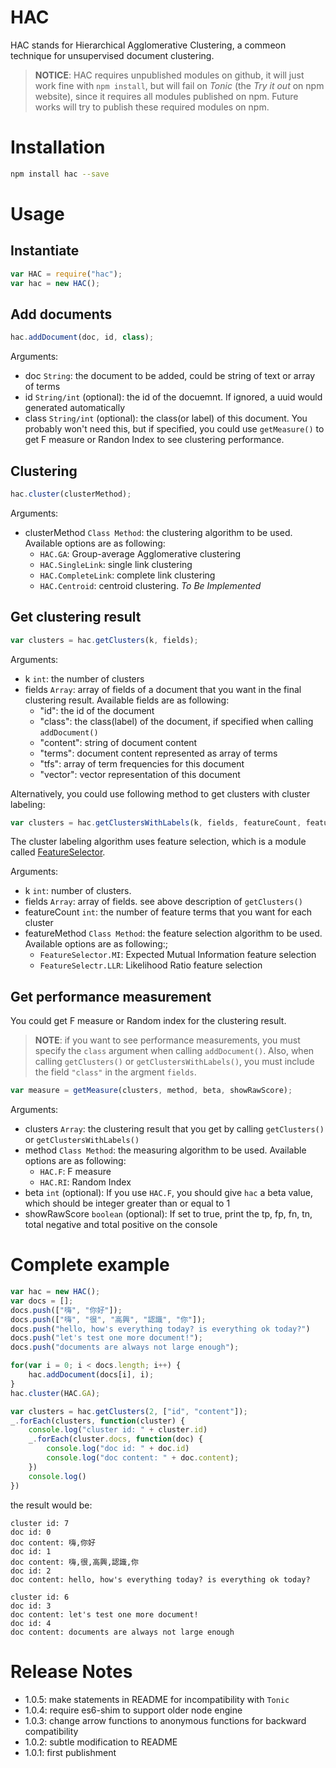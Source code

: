 # HAC

HAC stands for Hierarchical Agglomerative Clustering, a commeon technique for unsupervised document clustering.


> **NOTICE**:
> HAC requires unpublished modules on github,
> it will just work fine with `npm install`,
> but will fail on *Tonic* (the *Try it out* on npm website),
> since it requires all modules published on npm.
> Future works will try to publish these required modules on npm.

# Installation

```bash
npm install hac --save
```

# Usage

## Instantiate

```javascript
var HAC = require("hac");
var hac = new HAC();
```

## Add documents

```javascript
hac.addDocument(doc, id, class);
```

Arguments:

* doc `String`: the document to be added, could be string of text or array of terms
* id `String/int` (optional): the id of the docuemnt. If ignored, a uuid would generated automatically
* class `String/int` (optional): the class(or label) of this document. You probably won't need this,
 but if specified, you could use `getMeasure()` to get F measure or Randon Index to see clustering performance.

## Clustering

```javascript
hac.cluster(clusterMethod);
```

Arguments:

* clusterMethod `Class Method`: the clustering algorithm to be used. Available options are as following:
    + `HAC.GA`: Group-average Agglomerative clustering
    + `HAC.SingleLink`: single link clustering
    + `HAC.CompleteLink`: complete link clustering
    + `HAC.Centroid`: centroid clustering. *To Be Implemented*

## Get clustering result

```javascript
var clusters = hac.getClusters(k, fields);
```

Arguments:

* k `int`: the number of clusters
* fields `Array`: array of fields of a document that you want in the final clustering result. Available fields are as following:
    + "id": the id of the document
    + "class": the class(label) of the document, if specified when calling `addDocument()`
    + "content": string of document content
    + "terms": document content represented as array of terms
    + "tfs": array of term frequencies for this document
    + "vector": vector representation of this document


Alternatively, you could use following method to get clusters with cluster labeling:
```javascript
var clusters = hac.getClustersWithLabels(k, fields, featureCount, featureMethod);
```


The cluster labeling algorithm uses feature selection, which is a module called [FeatureSelector](https://github.com/roackb2/feature-selector).


Arguments:

* k `int`: number of clusters.
* fields `Array`: array of fields. see above description of `getClusters()`
* featureCount `int`: the number of feature terms that you want for each cluster
* featureMethod `Class Method`: the feature selection algorithm to be used. Available options are as following:;
    + `FeatureSelector.MI`: Expected Mutual Information feature selection
    + `FeatureSelectr.LLR`: Likelihood Ratio feature selection

## Get performance measurement

You could get F measure or Random index for the clustering result.

> **NOTE**: if you want to see performance measurements, you must specify the `class` argument when calling `addDocument()`.
Also, when calling `getClusters()` or `getClustersWithLabels()`, you must include the field `"class"` in the argment `fields`.

```javascript
var measure = getMeasure(clusters, method, beta, showRawScore);
```

Arguments:

* clusters `Array`: the clustering result that you get by calling `getClusters()` or `getClustersWithLabels()`
* method `Class Method`: the measuring algorithm to be used. Available options are as following:
    + `HAC.F`: F measure
    + `HAC.RI`: Random Index
* beta `int` (optional): If you use `HAC.F`, you should give `hac` a beta value, which should be integer greater than or equal to 1
* showRawScore `boolean` (optional): If set to true, print the tp, fp, fn, tn, total negative and total positive on the console

# Complete example

```javascript
var hac = new HAC();
var docs = [];
docs.push(["嗨", "你好"]);
docs.push(["嗨", "很", "高興", "認識", "你"]);
docs.push("hello, how's everything today? is everything ok today?")
docs.push("let's test one more document!");
docs.push("documents are always not large enough");

for(var i = 0; i < docs.length; i++) {
    hac.addDocument(docs[i], i);
}
hac.cluster(HAC.GA);

var clusters = hac.getClusters(2, ["id", "content"]);
_.forEach(clusters, function(cluster) {
    console.log("cluster id: " + cluster.id)
    _.forEach(cluster.docs, function(doc) {
        console.log("doc id: " + doc.id)
        console.log("doc content: " + doc.content);
    })
    console.log()
})
```

the result would be:

```
cluster id: 7
doc id: 0
doc content: 嗨,你好
doc id: 1
doc content: 嗨,很,高興,認識,你
doc id: 2
doc content: hello, how's everything today? is everything ok today?

cluster id: 6
doc id: 3
doc content: let's test one more document!
doc id: 4
doc content: documents are always not large enough
```

# Release Notes

* 1.0.5: make statements in README for incompatibility with `Tonic`
* 1.0.4: require es6-shim to support older node engine
* 1.0.3: change arrow functions to anonymous functions for backward compatibility
* 1.0.2: subtle modification to README
* 1.0.1: first publishment

